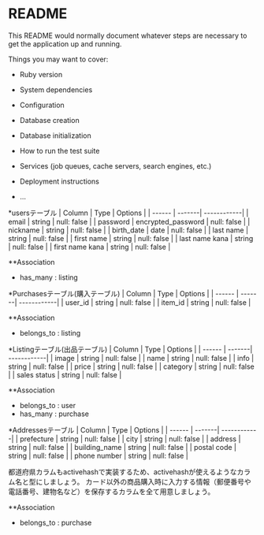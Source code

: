 # README

This README would normally document whatever steps are necessary to get the
application up and running.

Things you may want to cover:

* Ruby version

* System dependencies

* Configuration

* Database creation

* Database initialization

* How to run the test suite

* Services (job queues, cache servers, search engines, etc.)

* Deployment instructions

* ...


*usersテーブル
| Column          | Type   | Options     |
| ------          | -------| ------------|
| email           | string             | null: false |
| password        | encrypted_password | null: false |
| nickname        | string | null: false |
| birth_date      | date | null: false |
| last name       | string | null: false |
| first name      | string | null: false |
| last name kana  | string | null: false |
| first name kana | string | null: false |

**Association
- has_many : listing


*Purchasesテーブル(購入テーブル)
| Column          | Type   | Options     |
| ------          | -------| ------------|
| user_id           | string | null: false |
| item_id     | string | null: false |

**Association
- belongs_to : listing


*Listingテーブル(出品テーブル)
| Column          | Type   | Options     |
| ------          | -------| ------------|
| image           | string | null: false |
| name            | string | null: false |
| info            | string | null: false |
| price           | string | null: false |
| category        | string | null: false |
| sales status    | string | null: false |

**Association
- belongs_to : user
- has_many : purchase


*Addressesテーブル
| Column          | Type   | Options     |
| ------          | -------| ------------|
| prefecture      | string | null: false |
| city            | string | null: false |
| address         | string | null: false |
| building_name   | string | null: false |
| postal code     | string | null: false |
| phone number    | string | null: false |

都道府県カラムもactivehashで実装するため、activehashが使えるようなカラム名と型にしましょう。
カード以外の商品購入時に入力する情報（郵便番号や電話番号、建物名など）を保存するカラムを全て用意しましょう。

**Association
- belongs_to : purchase